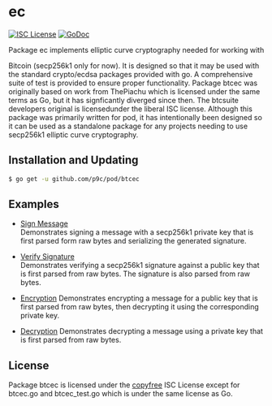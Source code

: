 # ec

[![ISC License](http://img.shields.io/badge/license-ISC-blue.svg)](http://copyfree.org)
[![GoDoc](https://godoc.org/github.com/p9c/pod/btcec?status.png)](http://godoc.org/github.com/p9c/pod/btcec)

Package ec implements elliptic curve cryptography needed for working with

Bitcoin (secp256k1 only for now). It is designed so that it may be used with the standard crypto/ecdsa packages provided with go. A comprehensive suite of test is provided to ensure proper functionality. Package btcec was originally based on work from ThePiachu which is licensed under the same terms as Go, but it has signficantly diverged since then. The btcsuite developers original is licensedunder the liberal ISC license.
Although this package was primarily written for pod, it has intentionally been designed so it can be used as a standalone package for any projects needing to use secp256k1 elliptic curve cryptography.

## Installation and Updating

```bash
$ go get -u github.com/p9c/pod/btcec
```

## Examples

- [Sign Message](http://godoc.org/github.com/p9c/pod/btcec#example-package--SignMessage)  
  Demonstrates signing a message with a secp256k1 private key that is first
  parsed form raw bytes and serializing the generated signature.

- [Verify Signature](http://godoc.org/github.com/p9c/pod/btcec#example-package--VerifySignature)  
  Demonstrates verifying a secp256k1 signature against a public key that is
  first parsed from raw bytes. The signature is also parsed from raw bytes.

- [Encryption](http://godoc.org/github.com/p9c/pod/btcec#example-package--EncryptMessage)
  Demonstrates encrypting a message for a public key that is first parsed from
  raw bytes, then decrypting it using the corresponding private key.

- [Decryption](http://godoc.org/github.com/p9c/pod/btcec#example-package--DecryptMessage)
  Demonstrates decrypting a message using a private key that is first parsed
  from raw bytes.

## License

Package btcec is licensed under the [copyfree](http://copyfree.org) ISC License except for btcec.go and btcec_test.go which is under the same license as Go.
